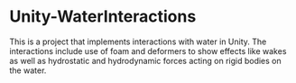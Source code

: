 # Unity-WaterInteractions
This is a project that implements interactions with water in Unity. The interactions include use of foam and deformers to show effects like wakes as well as hydrostatic and hydrodynamic forces acting on rigid bodies on the water.
